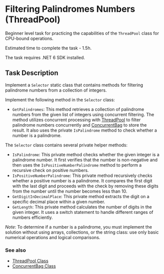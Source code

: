 # Filtering Palindromes Numbers (ThreadPool)

Beginner level task for practicing the capabilities of the `ThreadPool` class for CPU-bound operations.

Estimated time to complete the task - 1.5h.

The task requires .NET 6 SDK installed.

## Task Description

Implement a `Selector` static class that contains methods for filtering palindrome numbers from a collection of integers.

Implement the following method in the `Selector` class:

- `GetPalindromes`: This method retrieves a collection of palindrome numbers from the given list of integers using concurrent filtering. The method utilizes concurrent processing with [ThreadPool](https://learn.microsoft.com/en-us/dotnet/api/system.threading.threadpool) to filter palindrome numbers concurrently and [ConcurrentBag](https://learn.microsoft.com/en-us/dotnet/api/system.collections.concurrent.concurrentbag-1?view=net-7.0) to store the result. It also uses the private `IsPalindrome` method to check whether a number is a palindrome.

The `Selector` class contains several private helper methods:
- `IsPalindrome`: This private method checks whether the given integer is a palindrome number. It first verifies that the number is non-negative and then uses the `IsPositiveNumberPalindrome` method to perform a recursive check on positive numbers.
- `IsPositiveNumberPalindrome`: This private method recursively checks whether a positive number is a palindrome. It compares the first digit with the last digit and proceeds with the check by removing these digits from the number until the number becomes less than 10.
- `GetDigitInDecimalPlace`: This private method extracts the digit on a specific decimal place within a given number. 
- `GetLength`: This private method calculates the number of digits in the given integer. It uses a switch statement to handle different ranges of numbers efficiently.

_Note_: To determine if a number is a palindrome, you must implement the solution without using arrays, collections, or the string class: use only basic numerical operations and logical comparisons.

### See also

- [ThreadPool Class](https://learn.microsoft.com/en-us/dotnet/api/system.threading.threadpool)
- [ConcurrentBag<T> Class](https://learn.microsoft.com/en-us/dotnet/api/system.collections.concurrent.concurrentbag-1?view=net-7.0)

